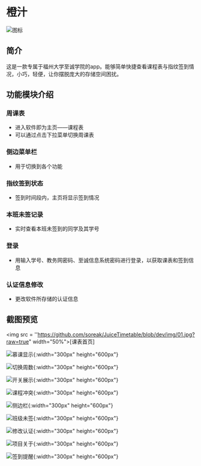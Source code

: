 # 橙汁

![图标](https://github.com/soreak/JuiceTimetable/blob/dev/img/juice_icon.png?raw=true)

## 简介

这是一款专属于福州大学至诚学院的app。能够简单快捷查看课程表与指纹签到情况，小巧，轻便，让你摆脱庞大的存储空间困扰。



## 功能模块介绍

### 周课表 

- 进入软件即为主页——课程表
- 可以通过点击下拉菜单切换周课表

### 侧边菜单栏 

- 用于切换到各个功能

### 指纹签到状态

- 签到时间段内，主页将显示签到情况

### 本班未签记录

- 实时查看本班未签到的同学及其学号

### 登录

- 用输入学号、教务网密码、至诚信息系统密码进行登录，以获取课表和签到信息

### 认证信息修改 

- 更改软件所存储的认证信息



## 截图预览

<img src = ''https://github.com/soreak/JuiceTimetable/blob/dev/img/01.jpg?raw=true"  width="50%">[课表首页] </img>

![慕课显示](https://github.com/soreak/JuiceTimetable/blob/dev/img/02.jpg?raw=true){:width="300px" height="600px"}

![切换周数](https://github.com/soreak/JuiceTimetable/blob/dev/img/03.jpg?raw=true){:width="300px" height="600px"}

![开关展示](https://github.com/soreak/JuiceTimetable/blob/dev/img/04.jpg?raw=true){:width="300px" height="600px"}

![课程冲突](https://github.com/soreak/JuiceTimetable/blob/dev/img/05.jpg?raw=true){:width="300px" height="600px"}

![侧边栏](https://github.com/soreak/JuiceTimetable/blob/dev/img/06.jpg?raw=true){:width="300px" height="600px"}

![班级未签](https://github.com/soreak/JuiceTimetable/blob/dev/img/07.jpg?raw=true){:width="300px" height="600px"}

![修改认证](https://github.com/soreak/JuiceTimetable/blob/dev/img/08.jpg?raw=true){:width="300px" height="600px"}

![项目关于](https://github.com/soreak/JuiceTimetable/blob/dev/img/09.jpg?raw=true){:width="300px" height="600px"}

![签到提醒](https://github.com/soreak/JuiceTimetable/blob/dev/img/10.jpg?raw=true){:width="300px" height="600px"}